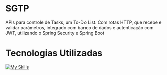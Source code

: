 <h1>  SGTP  </h1>

<p>APIs para controle de Tasks, um To-Do List. Com rotas HTTP, que recebe e validar parâmetros, integrado com banco de dados e autenticação com JWT, utilizando o Spring Security e Spring Boot</p>

<div> 
  <h1>Tecnologias Utilizadas</h1>

[![My Skills](https://skillicons.dev/icons?i=github,git,java,maven,spring,vscode)](https://skillicons.dev)

 </div>
<div>
